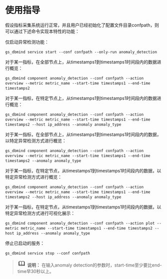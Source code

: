 # 使用指导

假设指标采集系统运行正常，并且用户已经初始化了配置文件目录confpath，则可以通过下述命令实现本特性的功能：

仅启动异常检测功能：

```
gs_dbmind service start --conf confpath --only-run anomaly_detection
```

对于某一指标，在全部节点上，从timestamps1到timestamps1时间段内的数据进行概览：

```
gs_dbmind component anomaly_detection --conf confpath --action overview --metric metric_name --start-time timestamps1 --end-time timestamps2
```

对于某一指标，在特定节点上，从timestamps1到timestamps1时间段内的数据进行概览：

```
gs_dbmind component anomaly_detection --conf confpath --action overview --metric metric_name --start-time timestamps1 --end-time timestamps2 --host ip_address --anomaly anomaly_type
```

对于某一指标，在全部节点上，从timestamps1到timestamps1时间段内的数据，以特定异常检测方式进行概览：

```
gs_dbmind component anomaly_detection --conf confpath --action overview --metric metric_name --start-time timestamps1 --end-time timestamps2 --anomaly anomaly_type
```

对于某一指标，在特定节点，从timestamps1到timestamps1时间段内的数据，以特定异常检测方式进行概览：

```
gs_dbmind component anomaly_detection --conf confpath --action overview --metric metric_name --start-time timestamps1 --end-time timestamps2 --host ip_address --anomaly anomaly_type
```

对于某一指标，在特定节点，从timestamps1到timestamps1时间段内的数据，以特定异常检测方式进行可视化展示：

```
gs_dbmind component anomaly_detection --conf confpath --action plot --metric metric_name --start-time timestamps1 --end-time timestamps2 --host ip_address --anomaly anomaly_type
```

停止已启动的服务：

```
gs_dbmind service stop --conf confpath
```

>![](public_sys-resources/icon-note.png) **说明：** 
>在输入anomaly detection的参数时，start-time至少要比end-time早30秒以上。

